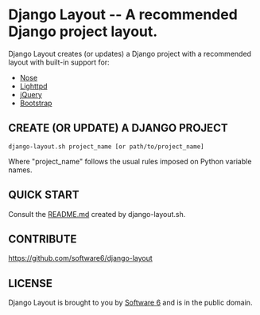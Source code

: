 Django Layout -- A recommended Django project layout.
===

Django Layout creates (or updates) a Django project with a recommended
layout with built-in support for:

 * [Nose](http://readthedocs.org/docs/nose/en/latest/)
 * [Lighttpd](http://www.lighttpd.net/)
 * [jQuery](http://jquery.com/)
 * [Bootstrap](http://twitter.github.com/bootstrap/)

## CREATE (OR UPDATE) A DJANGO PROJECT

    django-layout.sh project_name [or path/to/project_name]

Where "project_name" follows the usual rules imposed on Python
variable names.

## QUICK START

Consult the
[README.md](https://github.com/software6/django-layout/blob/master/django-layout/README.md)
created by django-layout.sh.

## CONTRIBUTE

https://github.com/software6/django-layout

## LICENSE

Django Layout is brought to you by [Software 6](http://software6.net/)
and is in the public domain.
